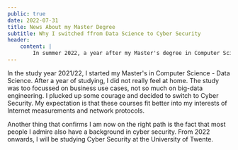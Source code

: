 ```yaml
---
public: true
date: 2022-07-31
title: News About my Master Degree
subtitle: Why I switched ffrom Data Science to Cyber Security
header:
    content: |
        In summer 2022, a year after my Master's degree in Computer Science, Data Science started I moved over to another specialization: Cyber Security. Although, this extends my Master by a full year I believe that it will be beneficial for me and my carrier in the long-term. More about the motivation in the blog post.
---
```


In the study year 2021/22, I started my Master's in Computer Science - Data Science. After a year of studying, I did not really feel at home. The study was too focussed on business use cases, not so much on big-data engineering. I plucked up some courage and decided to switch to Cyber Security. My expectation is that these courses fit better into my interests of Internet measurements and network protocols.

Another thing that confirms I am now on the right path is the fact that most people I admire also have a background in cyber security. From 2022 onwards, I will be studying Cyber Security at the University of Twente.
